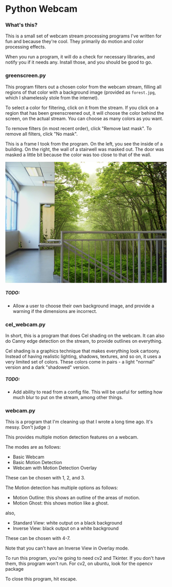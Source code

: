 # Python Webcam

### What's this?

This is a small set of webcam stream processing programs I've written for fun and because they're cool. They primarily do motion and color processing effects. 

When you run a program, it will do a check for necessary libraries, and notify you if it needs any. Install those, and you should be good to go.



### greenscreen.py

This program filters out a chosen color from the webcam stream, filling all regions of that color with a background image (provided as `forest.jpg`, which I shamelessly stole from the internet). 

To select a color for filtering, click on it from the stream. If you click on a region that has been greenscreened out, it will choose the color behind the screen, on the actual stream. You can choose as many colors as you want.

To remove filters (in most recent order), click "Remove last mask". To remove all filters, click "No mask".

This is a frame I took from the program. On the left, you see the inside of a building. On the right, the wall of a stairwell was masked out. The door was masked a little bit because the color was too close to that of the wall.

![0](0.jpg)


##### TODO:

-   Allow a user to choose their own background image, and provide a warning if the dimensions are incorrect.



### cel_webcam.py

In short, this is a program that does Cel shading on the webcam. It can also do Canny edge detection on the stream, to provide outlines on everything. 

Cel shading is a graphics technique that makes everything look cartoony. Instead of having realistic lighting, shadows, textures, and so on, it uses a very limited set of colors. These colors come in pairs - a light "normal" version and a dark "shadowed" version. 

##### TODO:

-   Add ability to read from a config file. This will be useful for setting how much blur to put on the stream, among other things. 



### webcam.py

This is a program that I'm cleaning up that I wrote a long time ago. It's messy. Don't judge :)

This provides multiple motion detection features on a webcam.

The modes are as follows:
- Basic Webcam
- Basic Motion Detection
- Webcam with Motion Detection Overlay

These can be chosen with 1, 2, and 3.

The Motion detection has multiple options as follows:
- Motion Outline: this shows an outline of the areas of motion.
- Motion Ghost: this shows motion like a ghost.

also,
- Standard View: white output on a black background
- Inverse View: black output on a white background

These can be chosen with 4-7.

Note that you can't have an Inverse View in Overlay mode.

To run this program, you're going to need cv2 and Tkinter. If you don't have them, this program won't run. For cv2, on ubuntu, look for the opencv package

To close this program, hit escape.


